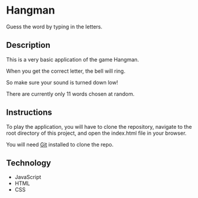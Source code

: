 # Hangman

Guess the word by typing in the letters.

## Description

This is a very basic application of the game Hangman.

When you get the correct letter, the bell will ring.

So make sure your sound is turned down low!

There are currently only 11 words chosen at random.

## Instructions

To play the application, you will have to clone the repository, navigate to the root directory of this project, and open the index.html file in your browser.

You will need [Git](https://git-scm.com/downloads) installed to clone the repo.

## Technology

 - JavaScript
 - HTML
 - CSS